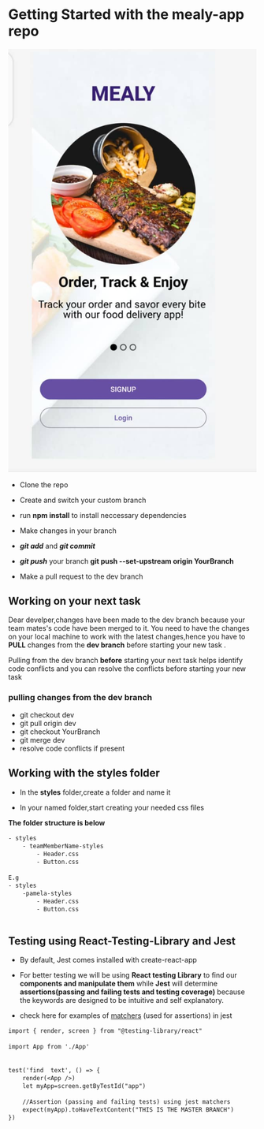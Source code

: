 
# Getting Started with the mealy-app repo
![mealy](./src/images/mealy.jpeg)
- Clone the repo
- Create and switch your custom branch

- run **npm install** to install neccessary dependencies
- Make changes in your branch
- ***git add*** and ***git commit***
- ***git push*** your branch **git push --set-upstream origin YourBranch**
- Make a pull request to the dev branch

## Working on your next task

Dear develper,changes have been made to the dev branch because your team mates's code have been merged to it. You need to have the changes on your local machine to work with the latest changes,hence you have to **PULL** changes from the **dev branch** before starting your new task .

Pulling from the dev branch **before** starting your next task helps identify code conflicts and
you can resolve the conflicts before starting your new task

### pulling changes from the dev branch

- git checkout dev
- git pull origin dev
- git checkout YourBranch
- git merge dev
- resolve code conflicts if present




## Working with the styles folder

- In the **styles** folder,create a folder and name it 

- In your named folder,start creating your needed css files

**The folder structure is below**

```
- styles
    - teamMemberName-styles
        - Header.css
        - Button.css

E.g
- styles
    -pamela-styles
        - Header.css
        - Button.css
         
```

## Testing using React-Testing-Library and Jest

- By default, Jest comes installed with create-react-app
- For better testing we will be using **React testing Library** to find our **components and manipulate them** while **Jest** will determine **assertions(passing and failing tests and testing coverage)** because the keywords are designed to be intuitive and self explanatory.

- check here for examples of [matchers](https://jestjs.io/docs/using-matchers) (used for assertions) in jest 

```
import { render, screen } from "@testing-library/react"

import App from './App'


test('find  text', () => {
    render(<App />) 
    let myApp=screen.getByTestId("app")
        
    //Assertion (passing and failing tests) using jest matchers
    expect(myApp).toHaveTextContent("THIS IS THE MASTER BRANCH")
})

```
